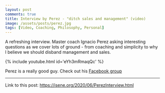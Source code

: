 ```yaml
---
layout: post
comments: true
title: Interview by Perez - "ditch sales and management" (video)
image: /assets/posts/perez.jpg
tags: [Video, Coaching, Philosophy, Personal]
---
```


A refreshing interview. Master coach Ignacio Perez asking interesting
questions as we cover lots of ground - from coaching and simplicity to why I
believe we should disband management and sales.

{% include youtube.html id='eYh3mRmaqQc' %}

Perez is a really good guy. Check out his [Facebook group](https://www.facebook.com/groups/gettinghighpayingclientsonline/)

---
Link to this post: <https://isene.org/2020/06/PerezInterview.html>
